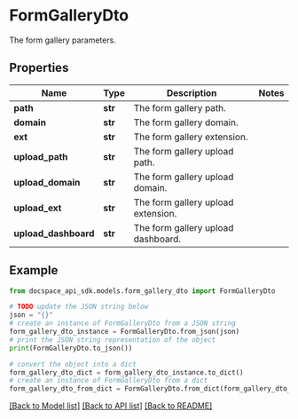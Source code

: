 # FormGalleryDto
The form gallery parameters.

## Properties

Name | Type | Description | Notes
------------ | ------------- | ------------- | -------------
**path** | **str** | The form gallery path. | 
**domain** | **str** | The form gallery domain. | 
**ext** | **str** | The form gallery extension. | 
**upload_path** | **str** | The form gallery upload path. | 
**upload_domain** | **str** | The form gallery upload domain. | 
**upload_ext** | **str** | The form gallery upload extension. | 
**upload_dashboard** | **str** | The form gallery upload dashboard. | 

## Example

```python
from docspace_api_sdk.models.form_gallery_dto import FormGalleryDto

# TODO update the JSON string below
json = "{}"
# create an instance of FormGalleryDto from a JSON string
form_gallery_dto_instance = FormGalleryDto.from_json(json)
# print the JSON string representation of the object
print(FormGalleryDto.to_json())

# convert the object into a dict
form_gallery_dto_dict = form_gallery_dto_instance.to_dict()
# create an instance of FormGalleryDto from a dict
form_gallery_dto_from_dict = FormGalleryDto.from_dict(form_gallery_dto_dict)
```
[[Back to Model list]](../README.md#documentation-for-models) [[Back to API list]](../README.md#documentation-for-api-endpoints) [[Back to README]](../README.md)



